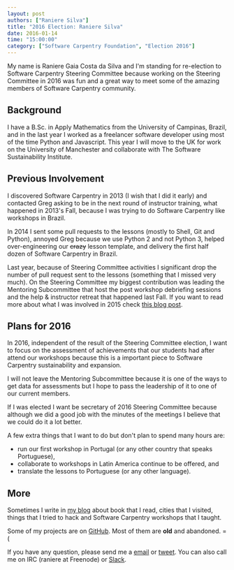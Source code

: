 ```yaml
---
layout: post
authors: ["Raniere Silva"]
title: "2016 Election: Raniere Silva"
date: 2016-01-14
time: "15:00:00"
category: ["Software Carpentry Foundation", "Election 2016"]
---
```

My name is Raniere Gaia Costa da Silva
and I'm standing for re-election to Software Carpentry Steering Committee
because working on the Steering Committee in 2016 was fun
and a great way to meet some of the amazing members of Software Carpentry community.

## Background

I have a B.Sc. in Apply Mathematics from the University of Campinas, Brazil,
and in the last year I worked as a freelancer software developer
using most of the time Python and Javascript.
This year I will move to the UK for work on the University of Manchester
and collaborate with The Software Sustainability Institute.

## Previous Involvement

I discovered Software Carpentry in 2013 (I wish that I did it early)
and contacted Greg asking to be in the next round of instructor training,
what happened in 2013's Fall, because I was trying to do Software Carpentry like workshops in Brazil.

In 2014 I sent some pull requests to the lessons
(mostly to Shell, Git and Python),
annoyed Greg because we use Python 2 and not Python 3,
helped over-engineering our <del>crazy</del> lesson template,
and delivery the first half dozen of Software Carpentry in Brazil.

Last year,
because of Steering Committee activities
I significant drop the number of pull request sent to the lessons
(something that I missed very much).
On the Steering Committee
my biggest contribution was leading the Mentoring Subcommittee
that host the post workshop debriefing sessions
and the help & instructor retreat that happened last Fall.
If you want to read more about what I was involved in 2015
check [this blog post](http://blog.rgaiacs.com/2015/12/11/swc.html).

## Plans for 2016

In 2016,
independent of the result of the Steering Committee election,
I want to focus on the assessment of achievements that our students had after
attend our workshops because this is a important piece to Software Carpentry
sustainability and expansion.

I will not leave the Mentoring Subcommittee
because it is one of the ways to get data for assessments
but I hope to pass the leadership of it to one of our current members.

If I was elected I want be secretary of 2016 Steering Committee
because although we did a good job with the minutes of the meetings
I believe that we could do it a lot better.

A few extra things that I want to do but don't plan to spend many hours are:

-   run our first workshop in Portugal (or any other country that speaks Portuguese),
-   collaborate to workshops in Latin America continue to be offered, and
-   translate the lessons to Portuguese (or any other language).

## More

Sometimes I write in [my blog](http://blog.rgaiacs.com/) about
book that I read, cities that I visited, things that I tried to hack
and Software Carpentry workshops that I taught.

Some of my projects are on [GitHub](http://github.com/rgaiacs).
Most of them are **old** and abandoned. =(

If you have any question,
please send me a [email](mailto:raniere@rgaiacs.com) or
[tweet](http://twitter.com/rgaiacs/).
You can also call me on IRC (raniere at Freenode) or
[Slack](https://swcarpentry.slack.com/).
